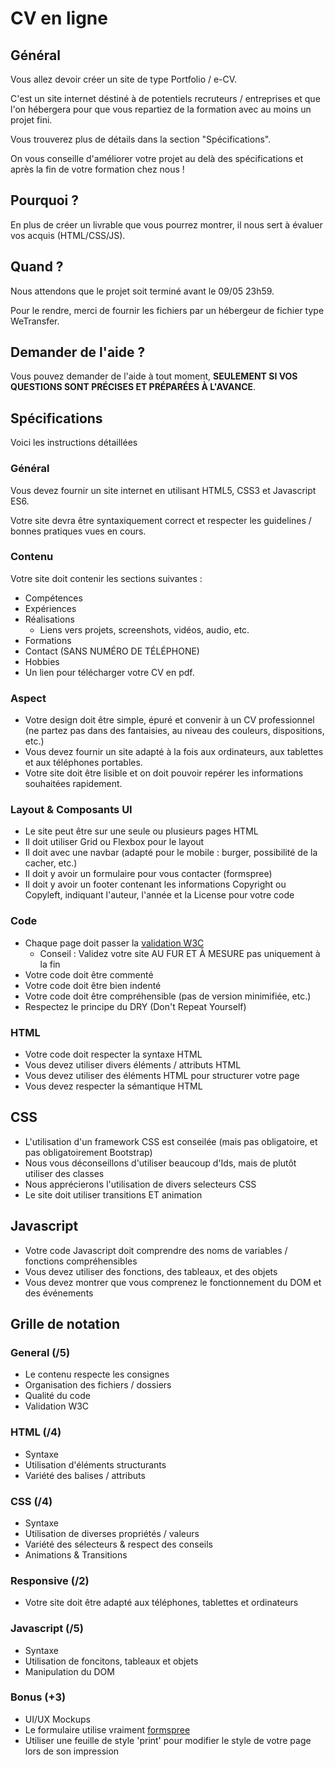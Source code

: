 # CV en ligne

## Général
Vous allez devoir créer un site de type Portfolio / e-CV.

C'est un site internet déstiné à de potentiels recruteurs / entreprises et que l'on hébergera pour que vous repartiez de la formation avec au moins un projet fini.

Vous trouverez plus de détails dans la section "Spécifications".

On vous conseille d'améliorer votre projet au delà des spécifications et après la fin de votre formation chez nous !

## Pourquoi ?
En plus de créer un livrable que vous pourrez montrer, il nous sert à évaluer vos acquis (HTML/CSS/JS).

## Quand ?
Nous attendons que le projet soit terminé avant le 09/05 23h59.

Pour le rendre, merci de fournir les fichiers par un hébergeur de fichier type WeTransfer.

## Demander de l'aide ?
Vous pouvez demander de l'aide à tout moment, __SEULEMENT SI VOS QUESTIONS SONT PRÉCISES ET PRÉPARÉES À L'AVANCE__.

## Spécifications
Voici les instructions détaillées

### Général
Vous devez fournir un site internet en utilisant HTML5, CSS3 et Javascript ES6.

Votre site devra être syntaxiquement correct et respecter les guidelines / bonnes pratiques vues en cours.

### Contenu
Votre site doit contenir les sections suivantes :
* Compétences
* Expériences
* Réalisations
  * Liens vers projets, screenshots, vidéos, audio, etc.
* Formations
* Contact (SANS NUMÉRO DE TÉLÉPHONE)
* Hobbies
* Un lien pour télécharger votre CV en pdf.

### Aspect
* Votre design doit être simple, épuré et convenir à un CV professionnel (ne partez pas dans des fantaisies, au niveau des couleurs, dispositions, etc.)
* Vous devez fournir un site adapté à la fois aux ordinateurs, aux tablettes et aux téléphones portables.
* Votre site doit être lisible et on doit pouvoir repérer les informations souhaitées rapidement.

### Layout & Composants UI
* Le site peut être sur une seule ou plusieurs pages HTML
* Il doit utiliser Grid ou Flexbox pour le layout
* Il doit avec une navbar (adapté pour le mobile : burger, possibilité de la cacher, etc.)
* Il doit y avoir un formulaire pour vous contacter (formspree)
* Il doit y avoir un footer contenant les informations Copyright ou Copyleft, indiquant l'auteur, l'année et la License pour votre code

### Code
* Chaque page doit passer la [validation W3C](https://validator.w3.org/unicorn/)
  * Conseil : Validez votre site AU FUR ET À MESURE pas uniquement à la fin
* Votre code doit être commenté
* Votre code doit être bien indenté
* Votre code doit être compréhensible (pas de version minimifiée, etc.)
* Respectez le principe du DRY (Don't Repeat Yourself)

### HTML
* Votre code doit respecter la syntaxe HTML
* Vous devez utiliser divers éléments / attributs HTML
* Vous devez utiliser des éléments HTML pour structurer votre page
* Vous devez respecter la sémantique HTML

## CSS
* L'utilisation d'un framework CSS est conseilée (mais pas obligatoire, et pas obligatoirement Bootstrap)
* Nous vous déconseillons d'utiliser beaucoup d'Ids, mais de plutôt utiliser des classes
* Nous apprécierons l'utilisation de divers selecteurs CSS
* Le site doit utiliser transitions ET animation

## Javascript
* Votre code Javascript doit comprendre des noms de variables / fonctions compréhensibles
* Vous devez utiliser des fonctions, des tableaux, et des objets
* Vous devez montrer que vous comprenez le fonctionnement du DOM et des événements

## Grille de notation
### General (/5)
* Le contenu respecte les consignes
* Organisation des fichiers / dossiers
* Qualité du code
* Validation W3C

### HTML (/4)
* Syntaxe
* Utilisation d'éléments structurants
* Variété des balises / attributs

### CSS (/4)
* Syntaxe
* Utilisation de diverses propriétés / valeurs
* Variété des sélecteurs & respect des conseils
* Animations & Transitions

### Responsive (/2)
* Votre site doit être adapté aux téléphones, tablettes et ordinateurs

### Javascript (/5)
* Syntaxe
* Utilisation de foncitons, tableaux et objets
* Manipulation du DOM

### Bonus (+3)
* UI/UX Mockups
* Le formulaire utilise vraiment [formspree](https://formspree.io)
* Utiliser une feuille de style 'print' pour modifier le style de votre page lors de son impression
